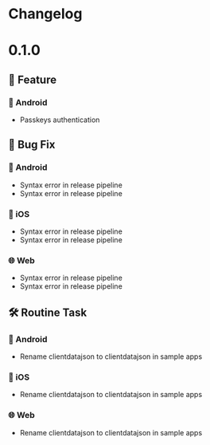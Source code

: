 # Changelog

# 0.1.0

## 🚀 Feature
### 🤖 Android
- Passkeys authentication
## 🦛 Bug Fix
### 🤖 Android
- Syntax error in release pipeline
- Syntax error in release pipeline
### 🍎 iOS
- Syntax error in release pipeline
- Syntax error in release pipeline
### 🌐 Web
- Syntax error in release pipeline
- Syntax error in release pipeline
## 🛠️ Routine Task
### 🤖 Android
- Rename clientdatajson to clientdatajson in sample apps
### 🍎 iOS
- Rename clientdatajson to clientdatajson in sample apps
### 🌐 Web
- Rename clientdatajson to clientdatajson in sample apps
